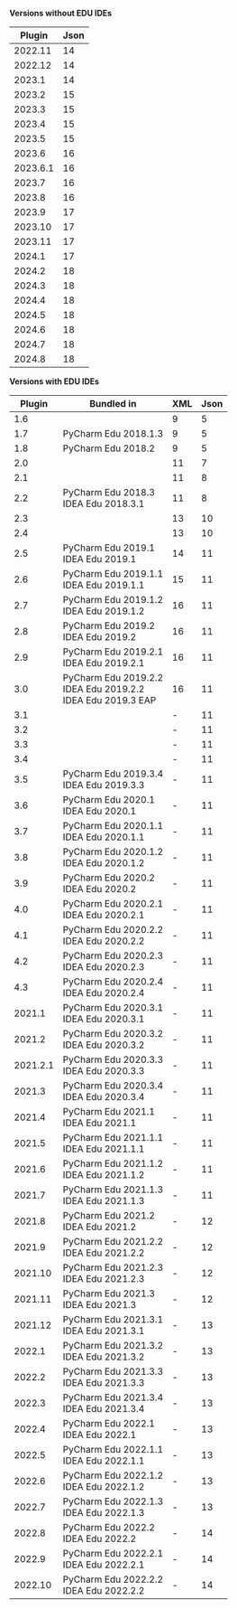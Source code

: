 **Versions without EDU IDEs**

| Plugin   | Json |
|----------|------|
| 2022.11  | 14   |
| 2022.12  | 14   |
| 2023.1   | 14   |
| 2023.2   | 15   |
| 2023.3   | 15   |
| 2023.4   | 15   |
| 2023.5   | 15   |
| 2023.6   | 16   |
| 2023.6.1 | 16   |
| 2023.7   | 16   |
| 2023.8   | 16   |
| 2023.9   | 17   |
| 2023.10  | 17   |
| 2023.11  | 17   |
| 2024.1   | 17   |
| 2024.2   | 18   |
| 2024.3   | 18   |
| 2024.4   | 18   |
| 2024.5   | 18   |
| 2024.6   | 18   |
| 2024.7   | 18   |
| 2024.8   | 18   |

**Versions with EDU IDEs**

| Plugin   | Bundled in                                                       | XML | Json |
|----------|------------------------------------------------------------------|-----|------|
| 1.6      |                                                                  | 9   | 5    |
| 1.7      | PyCharm Edu 2018.1.3                                             | 9   | 5    |
| 1.8      | PyCharm Edu 2018.2                                               | 9   | 5    |
| 2.0      |                                                                  | 11  | 7    |
| 2.1      |                                                                  | 11  | 8    |
| 2.2      | PyCharm Edu 2018.3<br>IDEA Edu 2018.3.1                          | 11  | 8    |
| 2.3      |                                                                  | 13  | 10   |
| 2.4      |                                                                  | 13  | 10   |
| 2.5      | PyCharm Edu 2019.1<br>IDEA Edu 2019.1                            | 14  | 11   |
| 2.6      | PyCharm Edu 2019.1.1<br>IDEA Edu 2019.1.1                        | 15  | 11   |
| 2.7      | PyCharm Edu 2019.1.2<br>IDEA Edu 2019.1.2                        | 16  | 11   |
| 2.8      | PyCharm Edu 2019.2<br>IDEA Edu 2019.2                            | 16  | 11   |
| 2.9      | PyCharm Edu 2019.2.1<br>IDEA Edu 2019.2.1                        | 16  | 11   |
| 3.0      | PyCharm Edu 2019.2.2<br>IDEA Edu 2019.2.2<br>IDEA Edu 2019.3 EAP | 16  | 11   |
| 3.1      |                                                                  | -   | 11   |
| 3.2      |                                                                  | -   | 11   |
| 3.3      |                                                                  | -   | 11   |
| 3.4      |                                                                  | -   | 11   |
| 3.5      | PyCharm Edu 2019.3.4<br>IDEA Edu 2019.3.3                        | -   | 11   |
| 3.6      | PyCharm Edu 2020.1<br>IDEA Edu 2020.1                            | -   | 11   |
| 3.7      | PyCharm Edu 2020.1.1<br>IDEA Edu 2020.1.1                        | -   | 11   |
| 3.8      | PyCharm Edu 2020.1.2<br>IDEA Edu 2020.1.2                        | -   | 11   |
| 3.9      | PyCharm Edu 2020.2<br>IDEA Edu 2020.2                            | -   | 11   |
| 4.0      | PyCharm Edu 2020.2.1<br>IDEA Edu 2020.2.1                        | -   | 11   |
| 4.1      | PyCharm Edu 2020.2.2<br>IDEA Edu 2020.2.2                        | -   | 11   |
| 4.2      | PyCharm Edu 2020.2.3<br>IDEA Edu 2020.2.3                        | -   | 11   |
| 4.3      | PyCharm Edu 2020.2.4<br>IDEA Edu 2020.2.4                        | -   | 11   |
| 2021.1   | PyCharm Edu 2020.3.1<br>IDEA Edu 2020.3.1                        | -   | 11   |
| 2021.2   | PyCharm Edu 2020.3.2<br>IDEA Edu 2020.3.2                        | -   | 11   |
| 2021.2.1 | PyCharm Edu 2020.3.3<br>IDEA Edu 2020.3.3                        | -   | 11   |
| 2021.3   | PyCharm Edu 2020.3.4<br>IDEA Edu 2020.3.4                        | -   | 11   |
| 2021.4   | PyCharm Edu 2021.1<br>IDEA Edu 2021.1                            | -   | 11   |
| 2021.5   | PyCharm Edu 2021.1.1<br>IDEA Edu 2021.1.1                        | -   | 11   |
| 2021.6   | PyCharm Edu 2021.1.2<br>IDEA Edu 2021.1.2                        | -   | 11   |
| 2021.7   | PyCharm Edu 2021.1.3<br>IDEA Edu 2021.1.3                        | -   | 11   |
| 2021.8   | PyCharm Edu 2021.2<br>IDEA Edu 2021.2                            | -   | 12   |
| 2021.9   | PyCharm Edu 2021.2.2<br>IDEA Edu 2021.2.2                        | -   | 12   |
| 2021.10  | PyCharm Edu 2021.2.3<br>IDEA Edu 2021.2.3                        | -   | 12   |
| 2021.11  | PyCharm Edu 2021.3<br>IDEA Edu 2021.3                            | -   | 12   |
| 2021.12  | PyCharm Edu 2021.3.1<br>IDEA Edu 2021.3.1                        | -   | 13   |
| 2022.1   | PyCharm Edu 2021.3.2<br>IDEA Edu 2021.3.2                        | -   | 13   |
| 2022.2   | PyCharm Edu 2021.3.3<br>IDEA Edu 2021.3.3                        | -   | 13   |
| 2022.3   | PyCharm Edu 2021.3.4<br>IDEA Edu 2021.3.4                        | -   | 13   |
| 2022.4   | PyCharm Edu 2022.1<br>IDEA Edu 2022.1                            | -   | 13   |
| 2022.5   | PyCharm Edu 2022.1.1<br>IDEA Edu 2022.1.1                        | -   | 13   |
| 2022.6   | PyCharm Edu 2022.1.2<br>IDEA Edu 2022.1.2                        | -   | 13   |
| 2022.7   | PyCharm Edu 2022.1.3<br>IDEA Edu 2022.1.3                        | -   | 13   |
| 2022.8   | PyCharm Edu 2022.2<br>IDEA Edu 2022.2                            | -   | 14   |
| 2022.9   | PyCharm Edu 2022.2.1<br>IDEA Edu 2022.2.1                        | -   | 14   |
| 2022.10  | PyCharm Edu 2022.2.2<br>IDEA Edu 2022.2.2                        | -   | 14   |




